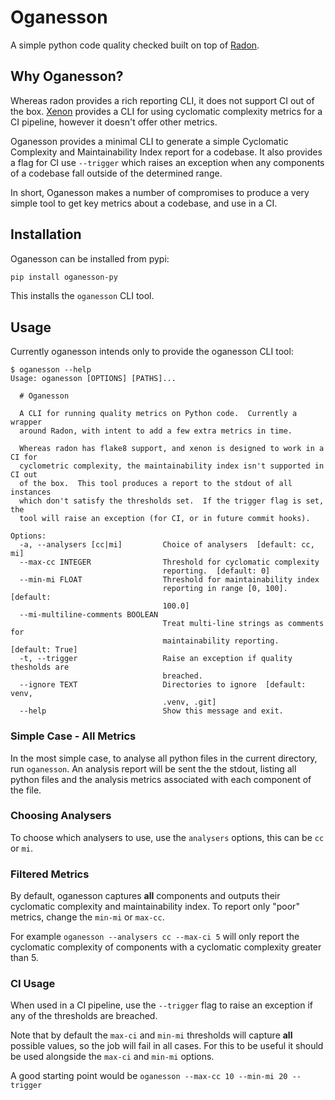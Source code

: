 # Oganesson

A simple python code quality checked built on top of [Radon](https://pypi.org/project/radon/).

## Why Oganesson?

Whereas radon provides a rich reporting CLI, it does not support CI out of the box.  [Xenon](https://pypi.org/project/radon/) provides a CLI for using cyclomatic complexity metrics for a CI pipeline, however it doesn't offer other metrics. 

Oganesson provides a minimal CLI to generate a simple Cyclomatic Complexity and Maintainability Index report for a codebase.  It also provides a flag for CI use `--trigger` which raises an exception when any components of a codebase fall outside of the determined range.

In short, Oganesson makes a number of compromises to produce a very simple tool to get key metrics about a codebase, and use in a CI.

## Installation

Oganesson can be installed from pypi:

```sh
pip install oganesson-py
```

This installs the `oganesson` CLI tool.

## Usage

Currently oganesson intends only to provide the oganesson CLI tool:

```
$ oganesson --help
Usage: oganesson [OPTIONS] [PATHS]...

  # Oganesson

  A CLI for running quality metrics on Python code.  Currently a wrapper
  around Radon, with intent to add a few extra metrics in time.

  Whereas radon has flake8 support, and xenon is designed to work in a CI for
  cyclometric complexity, the maintainability index isn't supported in CI out
  of the box.  This tool produces a report to the stdout of all instances
  which don't satisfy the thresholds set.  If the trigger flag is set, the
  tool will raise an exception (for CI, or in future commit hooks).

Options:
  -a, --analysers [cc|mi]         Choice of analysers  [default: cc, mi]
  --max-cc INTEGER                Threshold for cyclomatic complexity
                                  reporting.  [default: 0]
  --min-mi FLOAT                  Threshold for maintainability index
                                  reporting in range [0, 100].  [default:
                                  100.0]
  --mi-multiline-comments BOOLEAN
                                  Treat multi-line strings as comments for
                                  maintainability reporting.  [default: True]
  -t, --trigger                   Raise an exception if quality thesholds are
                                  breached.
  --ignore TEXT                   Directories to ignore  [default: venv,
                                  .venv, .git]
  --help                          Show this message and exit.
```

### Simple Case - All Metrics

In the most simple case, to analyse all python files in the current directory, run `oganesson`.  An analysis report will be sent the the stdout, listing all python files and the analysis metrics associated with each component of the file.

### Choosing Analysers

To choose which analysers to use, use the `analysers` options, this can be `cc` or `mi`.

### Filtered Metrics

By default, oganesson captures **all** components and outputs their cyclomatic complexity and maintainability index.  To report only "poor" metrics, change the `min-mi` or `max-cc`.

For example `oganesson --analysers cc --max-ci 5` will only report the cyclomatic complexity of components with a cyclomatic complexity greater than 5.

### CI Usage

When used in a CI pipeline, use the `--trigger` flag to raise an exception if any of the thresholds are breached.

Note that by default the `max-ci` and `min-mi` thresholds will capture **all** possible values, so the job will fail in all cases.  For this to be useful it should be used alongside the `max-ci` and `min-mi` options.

A good starting point would be `oganesson --max-cc 10 --min-mi 20 --trigger`


